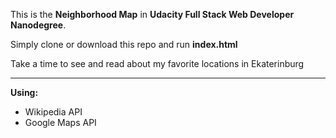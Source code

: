 This is the **Neighborhood Map** in **Udacity Full Stack Web Developer Nanodegree**.

Simply clone or download this repo and run **index.html**

Take a time to see and read about my favorite locations in Ekaterinburg


----------


**Using:**
 - Wikipedia API
 - Google Maps API
